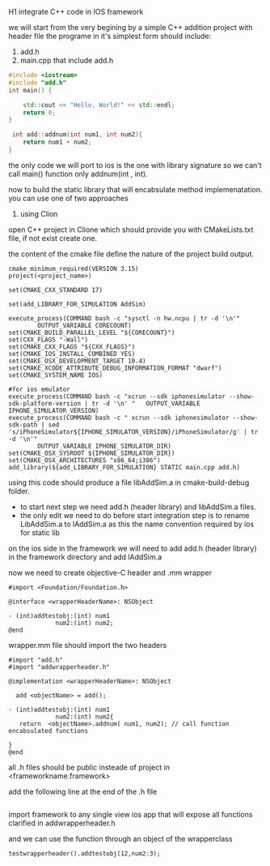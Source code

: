 H1 integrate C++ code in IOS framework

we will start from the very begining by a simple C++ addition project with header file
the programe in it's simplest form should include:
1. add.h
2. main.cpp that include add.h

```c++
#include <iostream>
#include "add.h"
int main() {

    std::cout << "Hello, World!" << std::endl;
    return 0;
}

 int add::addnum(int num1, int num2){
    return num1 + num2;
}
```
the only code we will port to ios is the one with library signature so we can't call main() function only addnum(int , int).

now to build the static library that will encabsulate method implemenatation. you can use one of two approaches

1. using Clion

open C++ project in Clione which should provide you with CMakeLists.txt file, if not exist create one.

the content of the cmake file define the nature of the project build output.

```
cmake_minimum_required(VERSION 3.15)
project(<project_name>)

set(CMAKE_CXX_STANDARD 17)

set(add_LIBRARY_FOR_SIMULATION AddSim)

execute_process(COMMAND bash -c "sysctl -n hw.ncpu | tr -d '\n'"
        OUTPUT_VARIABLE CORECOUNT)
set(CMAKE_BUILD_PARALLEL_LEVEL "${CORECOUNT}")
set(CXX_FLAGS "-Wall")
set(CMAKE_CXX_FLAGS "${CXX_FLAGS}")
set(CMAKE_IOS_INSTALL_COMBINED YES)
set(CMAKE_OSX_DEVELOPMENT_TARGET 10.4)
set(CMAKE_XCODE_ATTRIBUTE_DEBUG_INFORMATION_FORMAT "dwarf")
set(CMAKE_SYSTEM_NAME IOS)

#for ios emulator
execute_process(COMMAND bash -c "xcrun --sdk iphonesimulator --show-sdk-platform-version | tr -d '\n' "   OUTPUT_VARIABLE IPHONE_SIMULATOR_VERSION)
execute_process(COMMAND bash -c " xcrun --sdk iphonesimulator --show-sdk-path | sed 's/iPhoneSimulator${IPHONE_SIMULATOR_VERSION}/iPhoneSimulator/g' | tr -d '\n'"
        OUTPUT_VARIABLE IPHONE_SIMULATOR_DIR)
set(CMAKE_OSX_SYSROOT ${IPHONE_SIMULATOR_DIR})
set(CMAKE_OSX_ARCHITECTURES "x86_64;i386")
add_library(${add_LIBRARY_FOR_SIMULATION} STATIC main.cpp add.h)
```

using this code should produce a file libAddSim.a in cmake-build-debug folder.

- to start next step we need add.h (header library) and libAddSim.a files.
- the only edit we need to do before start integration step is to rename LibAddSim.a to lAddSim.a as this the name convention required by ios for static lib

on the ios side
in the framework we will need to add add.h (header library) in the framework directory and add lAddSim.a

[logo]: https://github.com/SohaEmad/iosDemo/images/addLib.png

now we need to create objective-C header and .mm wrapper


```
#import <Foundation/Foundation.h>

@interface <wrapperHeaderName>: NSObject

- (int)addtestobj:(int) num1
             num2:(int) num2;
@end
```
wrapper.mm file should import the two headers

```
#import "add.h"
#import "addwrapperheader.h"

@implementation <wrapperHeaderName>: NSObject

  add <objectName> = add();

- (int)addtestobj:(int) num1
             num2:(int) num2{
   return  <objectName>.addnum( num1, num2); // call function encabsulated functions

}
@end

```

all .h files should be public insteade of project in <frameworkname.framework>

[logo]: https://github.com/SohaEmad/iosDemo/images/publicLib2.png

[logo]: https://github.com/SohaEmad/iosDemo/images/publicLib.png


add the following line at the end of the <frameworkname>.h file
```#include "addwrapperheader.h"
```
import framework to any single view ios app that will expose all functions clarified in addwrapperheader.h

and we can use the function through an object of the wrapperclass

```
testwrapperheader().addtestobj(12,num2:3);
```
